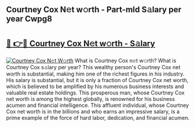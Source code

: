 ## Courtney Cox N𝚎t w𝚘rth - Part-mId S𝚊lary per year Cwpg8

# <h2><a href="http://gc1nve.nevu.top/?p=Courtney+Cox">🔗 👉🔴 Courtney Cox N𝚎t w𝚘rth - S𝚊lary</a></h2>

[![Courtney Cox N𝚎t W𝚘rth](https://i.imgur.com/Oavwk0R.jpeg)](http://gc1nve.nevu.top/?p=Courtney+Cox)
What is Courtney Cox n𝚎t w𝚘rth? What is Courtney Cox s𝚊lary per year?
This wealthy person's Courtney Cox net worth is substantial, making him one of the richest figures in his industry. His salary is substantial, but it is only a fraction of Courtney Cox net worth, which is believed to be amplified by his numerous business interests and valuable real estate holdings. This prosperous man, whose Courtney Cox net worth is among the highest globally, is renowned for his business acumen and financial intelligence. This affluent individual, whose Courtney Cox net worth is in the billions and who earns an impressive salary, is a prime example of the force of hard labor, dedication, and financial acumen.

